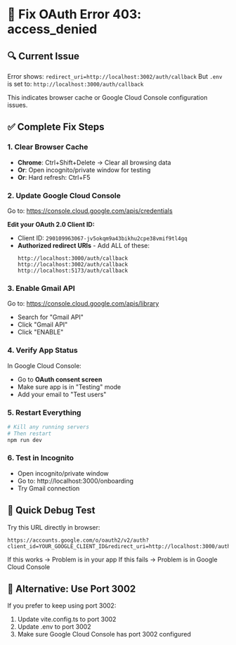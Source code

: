 # 🚨 Fix OAuth Error 403: access_denied

## 🔍 Current Issue

Error shows: `redirect_uri=http://localhost:3002/auth/callback`
But `.env` is set to: `http://localhost:3000/auth/callback`

This indicates browser cache or Google Cloud Console configuration issues.

## ✅ Complete Fix Steps

### 1. Clear Browser Cache

- **Chrome**: Ctrl+Shift+Delete → Clear all browsing data
- **Or**: Open incognito/private window for testing
- **Or**: Hard refresh: Ctrl+F5

### 2. Update Google Cloud Console

Go to: https://console.cloud.google.com/apis/credentials

**Edit your OAuth 2.0 Client ID:**

- Client ID: `290109963067-jv5okqm9a43bikhu2cpe38vmif9tl4gq`
- **Authorized redirect URIs** - Add ALL of these:
  ```
  http://localhost:3000/auth/callback
  http://localhost:3002/auth/callback
  http://localhost:5173/auth/callback
  ```

### 3. Enable Gmail API

Go to: https://console.cloud.google.com/apis/library

- Search for "Gmail API"
- Click "Gmail API"
- Click "ENABLE"

### 4. Verify App Status

In Google Cloud Console:

- Go to **OAuth consent screen**
- Make sure app is in "Testing" mode
- Add your email to "Test users"

### 5. Restart Everything

```bash
# Kill any running servers
# Then restart
npm run dev
```

### 6. Test in Incognito

- Open incognito/private window
- Go to: http://localhost:3000/onboarding
- Try Gmail connection

## 🎯 Quick Debug Test

Try this URL directly in browser:

```
https://accounts.google.com/o/oauth2/v2/auth?client_id=YOUR_GOOGLE_CLIENT_ID&redirect_uri=http://localhost:3000/auth/callback&response_type=code&scope=https://www.googleapis.com/auth/gmail.readonly&access_type=offline&prompt=consent
```

If this works → Problem is in your app
If this fails → Problem is in Google Cloud Console

## 🔧 Alternative: Use Port 3002

If you prefer to keep using port 3002:

1. Update vite.config.ts to port 3002
2. Update .env to port 3002
3. Make sure Google Cloud Console has port 3002 configured

